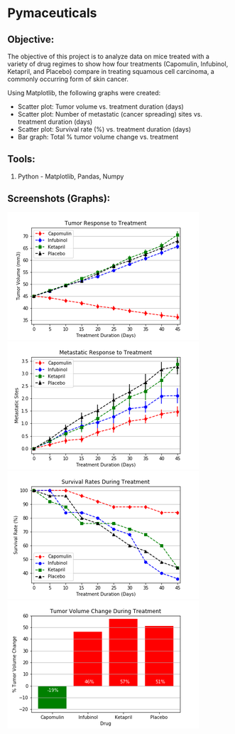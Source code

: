 # Pymaceuticals

## **Objective:**
The objective of this project is to analyze data on mice treated with a variety of drug regimes to show how four treatments (Capomulin, Infubinol, Ketapril, and Placebo) compare in treating squamous cell carcinoma, a commonly occurring form of skin cancer. 

Using Matplotlib, the following graphs were created:
* Scatter plot: Tumor volume vs. treatment duration (days)
* Scatter plot: Number of metastatic (cancer spreading) sites vs. treatment duration (days)
* Scatter plot: Survival rate (%) vs. treatment duration (days)
* Bar graph: Total % tumor volume change vs. treatment

## **Tools:**
1. Python -  Matplotlib, Pandas, Numpy

## **Screenshots (Graphs):**
![graph1.png](images/graph1_tumor_volume.png)
![graph2.png](images/graph2_metastatic_response.png)
![graph3.png](images/graph3_survival_rates.png)
![graph4.png](images/graph4_tumor_volume_change.png)
